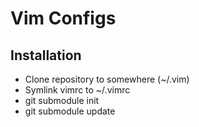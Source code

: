 # Vim Configs

## Installation
- Clone repository to somewhere (~/.vim)
- Symlink vimrc to ~/.vimrc
- git submodule init
- git submodule update
